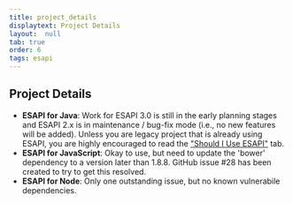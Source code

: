 ```yaml
---
title: project_details
displaytext: Project Details
layout:  null
tab: true
order: 6
tags: esapi
---
```


## Project Details

* **ESAPI for Java**: Work for ESAPI 3.0 is still in the early planning stages and ESAPI 2.x is in maintenance / bug-fix mode (i.e., no new features will be added). Unless you are legacy project that is already using ESAPI, you are highly encouraged to read the <a href="/www-project-enterprise-security-api#div-exampletwo" onclick="location.hash='div-exampletwo'; location.reload();">"Should I Use ESAPI"</a>&nbsp;tab.
* **ESAPI for JavaScript**: Okay to use, but need to update the 'bower' dependency to a version later than 1.8.8. GitHub issue #28 has been created to try to get this resolved.
* **ESAPI for Node**: Only one outstanding issue, but no known vulnerabile dependencies.
